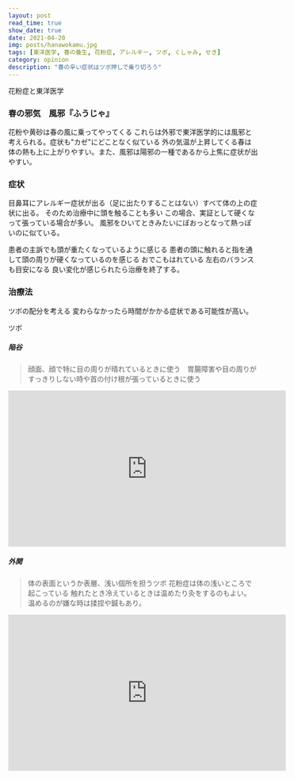 ```yaml
---
layout: post
read_time: true
show_date: true
date: 2021-04-20
img: posts/hanawokamu.jpg
tags: [東洋医学, 春の養生, 花粉症, アレルギー, ツボ, くしゃみ, せき]
category: opinion
description: "春の辛い症状はツボ押しで乗り切ろう"
---
```

花粉症と東洋医学

### 春の邪気　風邪『ふうじゃ』

花粉や黄砂は春の風に乗ってやってくる
これらは外邪で東洋医学的には風邪と考えられる。症状も"カゼ"にどことなく似ている
外の気温が上昇してくる春は体の熱も上に上がりやすい。また、風邪は陽邪の一種であるから上焦に症状が出やすい。

### 症状
目鼻耳にアレルギー症状が出る（足に出たりすることはない）すべて体の上の症状に出る。
そのため治療中に頭を触ることも多い
この場合、実証として硬くなって張っている場合が多い。
風邪をひいてときみたいにぼおっとなって熱っぽいのに似ている。

患者の主訴でも頭が重たくなっているように感じる
患者の頭に触れると指を通して頭の周りが硬くなっているのを感じる
おでこもはれている
左右のバランスも目安になる
良い変化が感じられたら治療を終了する。

### 治療法
ツボの配分を考える
変わらなかったら時間がかかる症状である可能性が高い。

ツボ
##### 陥谷
>顔面、顔で特に目の周りが晴れているときに使う　胃腸障害や目の周りがすっきりしない時や首の付け根が張っているときに使う
<iframe width="560" height="315" src="https://www.youtube.com/embed/OWtuK1pR6kQ" title="ツボ・陥谷(かんこく)" frameborder="0" allow="accelerometer; autoplay; clipboard-write; encrypted-media; gyroscope; picture-in-picture; web-share" allowfullscreen></iframe>


##### 外関
>体の表面というか表層、浅い個所を担うツボ
>花粉症は体の浅いところで起こっている
>触れたとき冷えているときは温めたり灸をするのもよい。
>温めるのが嫌な時は揉捏や鍼もあり。
<iframe width="560" height="315" src="https://www.youtube.com/embed/2d2Y4jqSvD4" title="ツボ・外関(がいかん)" frameborder="0" allow="accelerometer; autoplay; clipboard-write; encrypted-media; gyroscope; picture-in-picture; web-share" allowfullscreen></iframe>